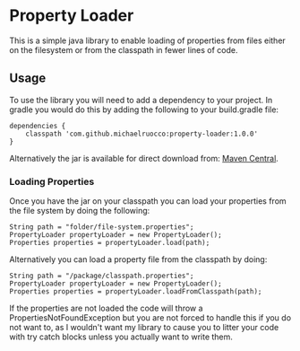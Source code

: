 # Property Loader

This is a simple java library to enable loading of properties from files
either on the filesystem or from the classpath in fewer lines of code.

## Usage

To use the library you will need to add a dependency to your project. In
gradle you would do this by adding the following to your build.gradle file:

```
dependencies {
    classpath 'com.github.michaelruocco:property-loader:1.0.0'
}
```

Alternatively the jar is available for direct download from:
[Maven Central](http://search.maven.org/).

### Loading Properties

Once you have the jar on your classpath you can load your properties from
the file system by doing the following:

```
String path = "folder/file-system.properties";
PropertyLoader propertyLoader = new PropertyLoader();
Properties properties = propertyLoader.load(path);
```

Alternatively you can load a property file from the classpath by doing:

```
String path = "/package/classpath.properties";
PropertyLoader propertyLoader = new PropertyLoader();
Properties properties = propertyLoader.loadFromClasspath(path);
```

If the properties are not loaded the code will throw a PropertiesNotFoundException
but you are not forced to handle this if you do not want to, as I wouldn't
want my library to cause you to litter your code with try catch blocks unless
you actually want to write them.


